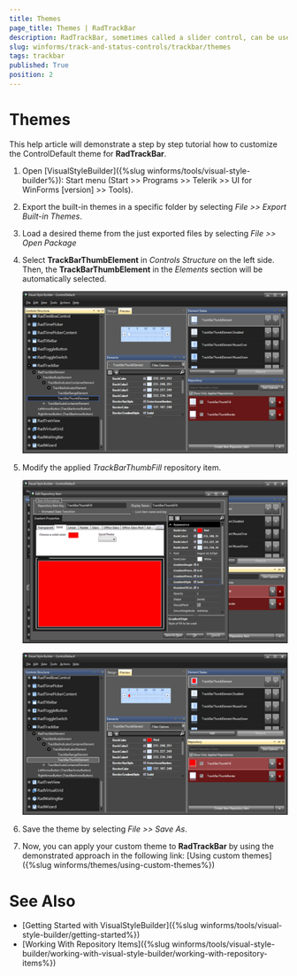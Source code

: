```yaml
---
title: Themes
page_title: Themes | RadTrackBar
description: RadTrackBar, sometimes called a slider control, can be used for navigating a large amount of information or for visually adjusting a numeric setting. 
slug: winforms/track-and-status-controls/trackbar/themes
tags: trackbar
published: True
position: 2 
---
```


# Themes

This help article will demonstrate a step by step tutorial how to customize the ControlDefault theme for **RadTrackBar**. 

1. Open [VisualStyleBuilder]({%slug winforms/tools/visual-style-builder%}): Start menu (Start >> Programs >> Telerik >> UI for WinForms [version] >> Tools).

1. Export the built-in themes in a specific folder by selecting *File >> Export Built-in Themes*.

1. Load a desired theme from the just exported files by selecting *File >> Open Package*

1. Select **TrackBarThumbElement** in *Controls Structure* on the left side. Then, the **TrackBarThumbElement** in the *Elements* section will be automatically selected.

	![trackbar-customizing-appearance-themes 001](images/trackbar-customizing-appearance-themes001.png)

1. Modify the applied *TrackBarThumbFill* repository item. 

	![trackbar-customizing-appearance-themes 002](images/trackbar-customizing-appearance-themes002.png)
	
	![trackbar-customizing-appearance-themes 003](images/trackbar-customizing-appearance-themes003.png)

1. Save the theme by selecting *File >> Save As*.

1. Now, you can apply your custom theme to **RadTrackBar** by using the demonstrated approach in the following link: [Using custom themes]({%slug winforms/themes/using-custom-themes%})

# See Also 

* [Getting Started with VisualStyleBuilder]({%slug winforms/tools/visual-style-builder/getting-started%})
* [Working With Repository Items]({%slug winforms/tools/visual-style-builder/working-with-visual-style-builder/working-with-repository-items%})
 